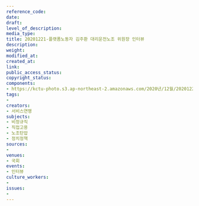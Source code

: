 ```yaml
---
reference_code: 
date: 
draft: 
level_of_description: 
media_type: 
title: 20201221-플랫폼노동자 김주환 대리운전노조 위원장 인터뷰
description: 
weight: 
modified_at: 
created_at: 
link: 
public_access_status: 
copyright_status: 
components:
- https://kctu-photo.s3.ap-northeast-2.amazonaws.com/2020년/12월/20201221-플랫폼노동자+김주환+대리운전노조+위원장+인터뷰/1280_PIG6001.jpg
tags:
- 
creators:
- 서비스연맹
subjects:
- 비정규직
- 직접고용
- 노조탄압
- 정치정책
sources:
- 
venues:
- 국회
events:
- 인터뷰
culture_workers:
- 
issues:
- 
---
```

